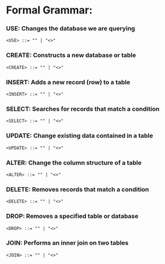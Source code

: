 # Formal Grammar:
### USE: Changes the database we are querying
```
<USE> ::= "" | "<>"
```
### CREATE: Constructs a new database or table
```
<CREATE> ::= "" | "<>"
```
### INSERT: Adds a new record (row) to a table
```
<INSERT> ::= "" | "<>"
```
### SELECT: Searches for records that match a condition
```
<SELECT> ::= "" | "<>"
```
### UPDATE: Change existing data contained in a table
```
<UPDATE> ::= "" | "<>"
```
### ALTER: Change the column structure of a table
```
<ALTER> ::= "" | "<>"
```
### DELETE: Removes records that match a condition
```
<DELETE> ::= "" | "<>"
```
### DROP: Removes a specified table or database
```
<DROP> ::= "" | "<>"
```
### JOIN: Performs an inner join on two tables
```
<JOIN> ::= "" | "<>"
```